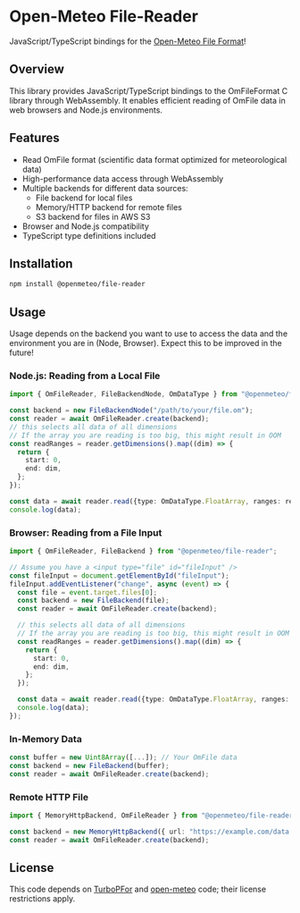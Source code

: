 # Open-Meteo File-Reader

JavaScript/TypeScript bindings for the [Open-Meteo File Format](https://github.com/open-meteo/om-file-format/)!

## Overview

This library provides JavaScript/TypeScript bindings to the OmFileFormat C library through WebAssembly. It enables efficient reading of OmFile data in web browsers and Node.js environments.

## Features

- Read OmFile format (scientific data format optimized for meteorological data)
- High-performance data access through WebAssembly
- Multiple backends for different data sources:
  - File backend for local files
  - Memory/HTTP backend for remote files
  - S3 backend for files in AWS S3
- Browser and Node.js compatibility
- TypeScript type definitions included

## Installation

```bash
npm install @openmeteo/file-reader
```

## Usage

Usage depends on the backend you want to use to access the data and the environment you are in (Node, Browser). Expect this to be improved in the future!

### Node.js: Reading from a Local File

```typescript
import { OmFileReader, FileBackendNode, OmDataType } from "@openmeteo/file-reader";

const backend = new FileBackendNode("/path/to/your/file.om");
const reader = await OmFileReader.create(backend);
// this selects all data of all dimensions
// If the array you are reading is too big, this might result in OOM
const readRanges = reader.getDimensions().map((dim) => {
  return {
    start: 0,
    end: dim,
  };
});

const data = await reader.read({type: OmDataType.FloatArray, ranges: readRanges});
console.log(data);
```

### Browser: Reading from a File Input

```typescript
import { OmFileReader, FileBackend } from "@openmeteo/file-reader";

// Assume you have a <input type="file" id="fileInput" />
const fileInput = document.getElementById("fileInput");
fileInput.addEventListener("change", async (event) => {
  const file = event.target.files[0];
  const backend = new FileBackend(file);
  const reader = await OmFileReader.create(backend);

  // this selects all data of all dimensions
  // If the array you are reading is too big, this might result in OOM
  const readRanges = reader.getDimensions().map((dim) => {
    return {
      start: 0,
      end: dim,
    };
  });

  const data = await reader.read({type: OmDataType.FloatArray, ranges: readRanges});
  console.log(data);
});
```

### In-Memory Data

```typescript
const buffer = new Uint8Array([...]); // Your OmFile data
const backend = new FileBackend(buffer);
const reader = await OmFileReader.create(backend);
```

### Remote HTTP File

```typescript
import { MemoryHttpBackend, OmFileReader } from "@openmeteo/file-reader";

const backend = new MemoryHttpBackend({ url: "https://example.com/data.om" });
const reader = await OmFileReader.create(backend);
```

## License

This code depends on [TurboPFor](https://github.com/powturbo/TurboPFor-Integer-Compression) and [open-meteo](https://github.com/open-meteo/open-meteo) code; their license restrictions apply.

